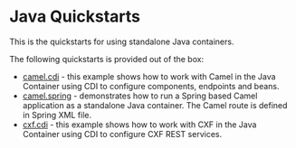 Java Quickstarts
================

This is the quickstarts for using standalone Java containers.

The following quickstarts is provided out of the box:

* [camel.cdi](camel-cdi) - this example shows how to work with Camel in the Java Container using CDI to configure components,
endpoints and beans.
* [camel.spring](camel-spring) - demonstrates how to run a Spring based Camel application as a standalone Java container. The Camel route is defined in Spring XML file.
* [cxf.cdi](cxf-cdi) - this example shows how to work with CXF in the Java Container using CDI to configure CXF REST services.
 